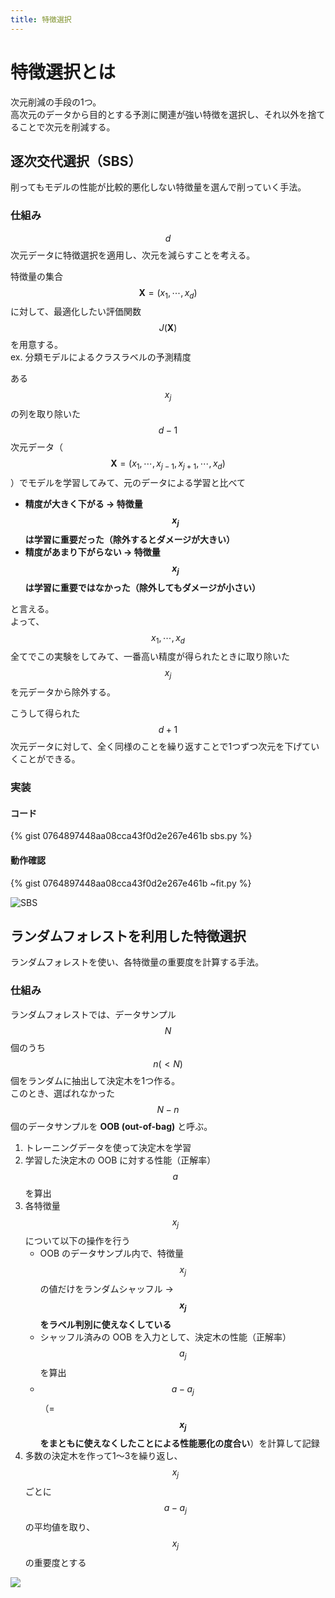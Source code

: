 ```yaml
---
title: 特徴選択
---
```


# 特徴選択とは

次元削減の手段の1つ。  
高次元のデータから目的とする予測に関連が強い特徴を選択し、それ以外を捨てることで次元を削減する。

## 逐次交代選択（SBS）

削ってもモデルの性能が比較的悪化しない特徴量を選んで削っていく手法。

### 仕組み

$$d$$ 次元データに特徴選択を適用し、次元を減らすことを考える。  

特徴量の集合 $$\boldsymbol{X} = (x_1, \cdots, x_d)$$ に対して、最適化したい評価関数 $$J(\boldsymbol{X})$$ を用意する。  
ex. 分類モデルによるクラスラベルの予測精度

ある $$x_j$$ の列を取り除いた $$d-1$$ 次元データ（$$\boldsymbol{X} = (x_1, \cdots, x_{j-1}, x_{j+1}, \cdots, x_d)$$）でモデルを学習してみて、元のデータによる学習と比べて
- **精度が大きく下がる → 特徴量 $$x_j$$ は学習に重要だった（除外するとダメージが大きい）**
- **精度があまり下がらない → 特徴量 $$x_j$$ は学習に重要ではなかった（除外してもダメージが小さい）**

と言える。  
よって、$$x_1, \cdots, x_d$$ 全てでこの実験をしてみて、一番高い精度が得られたときに取り除いた $$x_j$$ を元データから除外する。

こうして得られた $$d+1$$ 次元データに対して、全く同様のことを繰り返すことで1つずつ次元を下げていくことができる。


### 実装

#### コード

{% gist 0764897448aa08cca43f0d2e267e461b sbs.py %}

#### 動作確認

{% gist 0764897448aa08cca43f0d2e267e461b ~fit.py %}

![SBS](https://user-images.githubusercontent.com/13412823/80298222-03c87f80-87c5-11ea-9c46-b6b02e49207e.png)


## ランダムフォレストを利用した特徴選択

ランダムフォレストを使い、各特徴量の重要度を計算する手法。

### 仕組み

ランダムフォレストでは、データサンプル $$N$$ 個のうち $$n(<N)$$ 個をランダムに抽出して決定木を1つ作る。  
このとき、選ばれなかった $$N-n$$ 個のデータサンプルを **OOB (out-of-bag)** と呼ぶ。

1. トレーニングデータを使って決定木を学習
2. 学習した決定木の OOB に対する性能（正解率）$$a$$ を算出
3. 各特徴量 $$x_j$$ について以下の操作を行う
    - OOB のデータサンプル内で、特徴量 $$x_j$$ の値だけをランダムシャッフル → **$$x_j$$ をラベル判別に使えなくしている**
    - シャッフル済みの OOB を入力として、決定木の性能（正解率）$$a_j$$ を算出
    - $$a-a_j$$（= **$$x_j$$ をまともに使えなくしたことによる性能悪化の度合い**）を計算して記録
4. 多数の決定木を作って1〜3を繰り返し、$$x_j$$ ごとに $$a-a_j$$ の平均値を取り、$$x_j$$ の重要度とする

![](https://user-images.githubusercontent.com/13412823/80300494-4d6e9580-87d8-11ea-895b-46b6159b9bf4.png)
